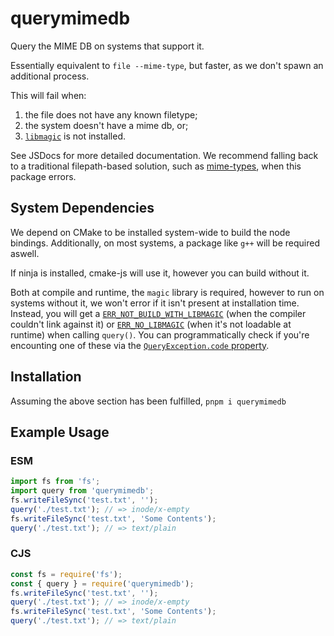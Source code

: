 # querymimedb

Query the MIME DB on systems that support it.

Essentially equivalent to `file --mime-type`, but faster, as we don't spawn an additional process.

This will fail when:

1. the file does not have any known filetype;
2. the system doesn't have a mime db, or;
3. [`libmagic`](https://archlinux.org/packages/core/x86_64/file/) is not installed.

See JSDocs for more detailed documentation. We recommend falling back to a traditional filepath-based solution, such as [mime-types](https://npm.im/mime-types), when this package errors.

## System Dependencies

We depend on CMake to be installed system-wide to build the node bindings. Additionally, on most systems, a package like `g++` will be required aswell.

If ninja is installed, cmake-js will use it, however you can build without it.

Both at compile and runtime, the `magic` library is required, however to run on systems without it, we won't error if it isn't present at installation time. Instead, you will get a [`ERR_NOT_BUILD_WITH_LIBMAGIC`](https://codeberg.org/Expo/devtools/src/commit/1ffc15a71e218ba5c6cdc71e68de61139c15cb46/packages/querymimedb/src/js-space.ts#L43-L49) (when the compiler couldn't link against it) or [`ERR_NO_LIBMAGIC`](https://codeberg.org/Expo/devtools/src/commit/1ffc15a71e218ba5c6cdc71e68de61139c15cb46/packages/querymimedb/src/js-space.ts#L51-L57) (when it's not loadable at runtime) when calling `query()`. You can programmatically check if you're encounting one of these via the [`QueryException.code` property](https://codeberg.org/Expo/devtools/src/commit/1ffc15a71e218ba5c6cdc71e68de61139c15cb46/packages/querymimedb/src/exceptions.ts#L4).

## Installation

Assuming the above section has been fulfilled, `pnpm i querymimedb`

## Example Usage

### ESM

```ts
import fs from 'fs';
import query from 'querymimedb';
fs.writeFileSync('test.txt', '');
query('./test.txt'); // => inode/x-empty
fs.writeFileSync('test.txt', 'Some Contents');
query('./test.txt'); // => text/plain
```

### CJS

```ts
const fs = require('fs');
const { query } = require('querymimedb');
fs.writeFileSync('test.txt', '');
query('./test.txt'); // => inode/x-empty
fs.writeFileSync('test.txt', 'Some Contents');
query('./test.txt'); // => text/plain
```
